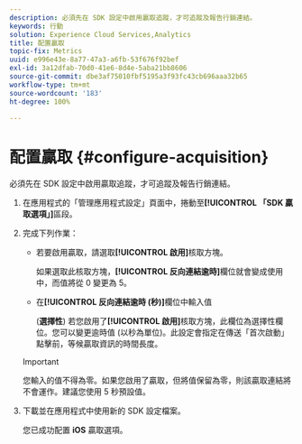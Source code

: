 ```yaml
---
description: 必須先在 SDK 設定中啟用贏取追蹤，才可追蹤及報告行銷連結。
keywords: 行動
solution: Experience Cloud Services,Analytics
title: 配置贏取
topic-fix: Metrics
uuid: e996e43e-8a77-47a3-a6fb-53f676f92bef
exl-id: 3a12dfab-70d0-41e6-8d4e-5aba21bb8606
source-git-commit: dbe3af75010fbf5195a3f93fc43cb696aaa32b65
workflow-type: tm+mt
source-wordcount: '183'
ht-degree: 100%

---
```


# 配置贏取 {#configure-acquisition}

必須先在 SDK 設定中啟用贏取追蹤，才可追蹤及報告行銷連結。

1. 在應用程式的「管理應用程式設定」頁面中，捲動至&#x200B;**[!UICONTROL 「SDK 贏取選項」]**&#x200B;區段。
1. 完成下列作業：

   * 若要啟用贏取，請選取&#x200B;**[!UICONTROL 啟用]**&#x200B;核取方塊。

      如果選取此核取方塊，**[!UICONTROL 反向連結逾時]**&#x200B;欄位就會變成使用中，而值將從 0 變更為 5。

   * 在&#x200B;**[!UICONTROL 反向連結逾時 (秒)]**&#x200B;欄位中輸入值

      (**選擇性**) 若您啟用了&#x200B;**[!UICONTROL 啟用]**&#x200B;核取方塊，此欄位為選擇性欄位。您可以變更逾時值 (以秒為單位)。此設定會指定在傳送「首次啟動」點擊前，等候贏取資訊的時間長度。
   >[!IMPORTANT]
   >您輸入的值不得為零。如果您啟用了贏取，但將值保留為零，則該贏取連結將不會運作。建議您使用 5 秒預設值。

1. 下載並在應用程式中使用新的 SDK 設定檔案。

   您已成功配置 **iOS** 贏取選項。
